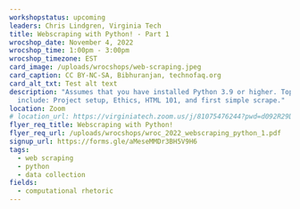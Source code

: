 ```yaml
---
workshopstatus: upcoming
leaders: Chris Lindgren, Virginia Tech
title: Webscraping with Python! - Part 1
wrocshop_date: November 4, 2022
wrocshop_time: 1:00pm - 3:00pm
wrocshop_timezone: EST
card_image: /uploads/wrocshops/web-scraping.jpeg
card_caption: CC BY-NC-SA, Bibhuranjan, technofaq.org
card_alt_txt: Test alt text
description: "Assumes that you have installed Python 3.9 or higher. Topics
  include: Project setup, Ethics, HTML 101, and first simple scrape."
location: Zoom
# location_url: https://virginiatech.zoom.us/j/81075476244?pwd=d092R29DbFA1b2JmYzhrVzlYMXMrUT09
flyer_req_title: Webscraping with Python!
flyer_req_url: /uploads/wrocshops/wroc_2022_webscraping_python_1.pdf
signup_url: https://forms.gle/aMeseMMDr3BH5V9H6
tags:
  - web scraping
  - python
  - data collection
fields:
  - computational rhetoric
---
```

